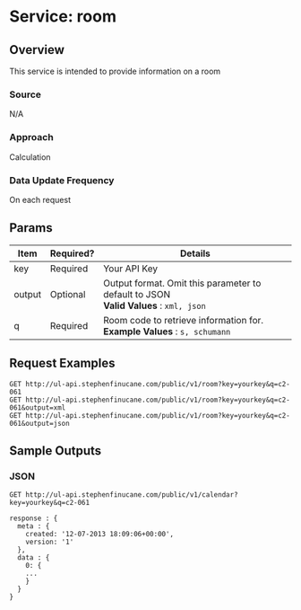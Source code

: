# Service: room #

## Overview ##
This service is intended to provide information on a room

### Source ###
N/A

### Approach ###
Calculation

### Data Update Frequency ###
On each request

## Params ##

Item 	| Required? | Details
--------|-----------|----------------------------------------------------------
key 	| Required 	| Your API Key
output 	| Optional	| Output format. Omit this parameter to default to JSON <br> **Valid Values** : `xml, json`
q		| Required	| Room code to retrieve information for. <br> **Example Values** : `s, schumann`

## Request Examples ##

~~~~~~~~~~~~~
GET http://ul-api.stephenfinucane.com/public/v1/room?key=yourkey&q=c2-061
GET http://ul-api.stephenfinucane.com/public/v1/room?key=yourkey&q=c2-061&output=xml
GET http://ul-api.stephenfinucane.com/public/v1/room?key=yourkey&q=c2-061&output=json
~~~~~~~~~~~~~

## Sample Outputs ##
### JSON ###

~~~~~~~~~~~~~
GET http://ul-api.stephenfinucane.com/public/v1/calendar?key=yourkey&q=c2-061
~~~~~~~~~~~~~

~~~~~~~~~~~~~{.json}
response : {
  meta : {
    created: '12-07-2013 18:09:06+00:00',
    version: '1'
  },
  data : {
    0: {
    ...
    }
  }
}
~~~~~~~~~~~~~